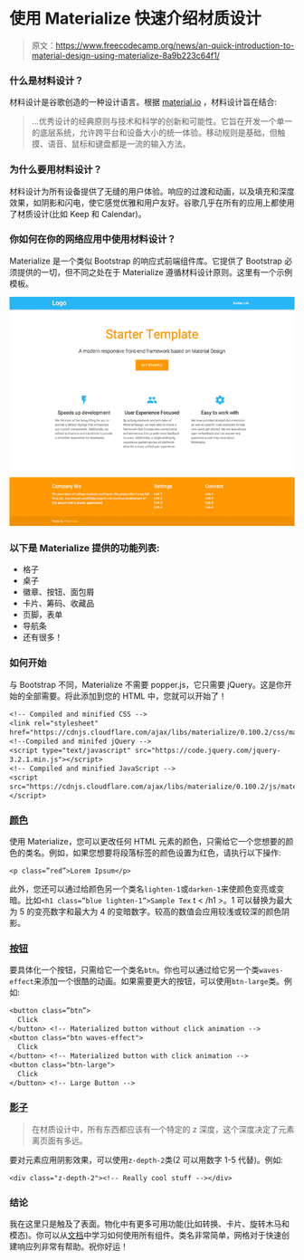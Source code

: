 # 使用 Materialize 快速介绍材质设计

> 原文：<https://www.freecodecamp.org/news/an-quick-introduction-to-material-design-using-materialize-8a9b223c64f1/>

### 什么是材料设计？

材料设计是谷歌创造的一种设计语言。根据 [material.io](https://material.io/guidelines/) ，材料设计旨在结合:

> …优秀设计的经典原则与技术和科学的创新和可能性。它旨在开发一个单一的底层系统，允许跨平台和设备大小的统一体验。移动规则是基础，但触摸、语音、鼠标和键盘都是一流的输入方法。

### 为什么要用材料设计？

材料设计为所有设备提供了无缝的用户体验。响应的过渡和动画，以及填充和深度效果，如阴影和闪电，使它感觉优雅和用户友好。谷歌几乎在所有的应用上都使用了材质设计(比如 Keep 和 Calendar)。

### 你如何在你的网络应用中使用材料设计？

Materialize 是一个类似 Bootstrap 的响应式前端组件库。它提供了 Bootstrap 必须提供的一切，但不同之处在于 Materialize 遵循材料设计原则。这里有一个示例模板。

![SBQOXxPhVSVVscU7xlE7KLgSGkL55iHM6Jdr](img/4f3805cef36711cf887996020d8b769c.png)

### 以下是 Materialize 提供的功能列表:

*   格子
*   桌子
*   徽章、按钮、面包屑
*   卡片、筹码、收藏品
*   页脚，表单
*   导航条
*   还有很多！

### 如何开始

与 Bootstrap 不同，Materialize 不需要 popper.js，它只需要 jQuery。这是你开始的全部需要。将此添加到您的 HTML 中，您就可以开始了！

```
<!-- Compiled and minified CSS -->
<link rel="stylesheet" href="https://cdnjs.cloudflare.com/ajax/libs/materialize/0.100.2/css/materialize.min.css">
<!--Compiled and minifed jQuery -->
<script type="text/javascript" src="https://code.jquery.com/jquery-3.2.1.min.js"></script>
<!-- Compiled and minified JavaScript -->
<script src="https://cdnjs.cloudflare.com/ajax/libs/materialize/0.100.2/js/materialize.min.js"></script>
```

### [颜色](http://materializecss.com/color.html)

使用 Materialize，您可以更改任何 HTML 元素的颜色，只需给它一个您想要的颜色的类名。例如，如果您想要将段落标签的颜色设置为红色，请执行以下操作:

```
<p class=”red”>Lorem Ipsum</p>
```

此外，您还可以通过给颜色另一个类名`lighten-1`或`darken-1`来使颜色变亮或变暗。比如`<h1 class=”blue lighten-1”>Sample Tex` t < /h1 >。1 可以替换为最大为 5 的变亮数字和最大为 4 的变暗数字。较高的数值会应用较浅或较深的颜色阴影。

### [按钮](http://materializecss.com/buttons.html)

要具体化一个按钮，只需给它一个类名`btn`。你也可以通过给它另一个类`waves-effect`来添加一个很酷的动画。如果需要更大的按钮，可以使用`btn-large`类。例如:

```
<button class=”btn”>
  Click
</button> <!-- Materialized button without click animation -->
<button class="btn waves-effect">
  Click
</button> <!-- Materialized button with click animation -->
<button class="btn-large">
  Click
</button> <!-- Large Button -->
```

### [影子](http://materializecss.com/shadow.html)

> 在材质设计中，所有东西都应该有一个特定的 z 深度，这个深度决定了元素离页面有多远。

要对元素应用阴影效果，可以使用`z-depth-2`类(2 可以用数字 1-5 代替)。例如:

```
<div class="z-depth-2"><!-- Really cool stuff --></div> 
```

### 结论

我在这里只是触及了表面。物化中有更多可用功能(比如转换、卡片、旋转木马和模态)。你可以从[文档](http://materializecss.com/getting-started.html)中学习如何使用所有组件。类名非常简单，网格对于快速创建响应列非常有帮助。祝你好运！